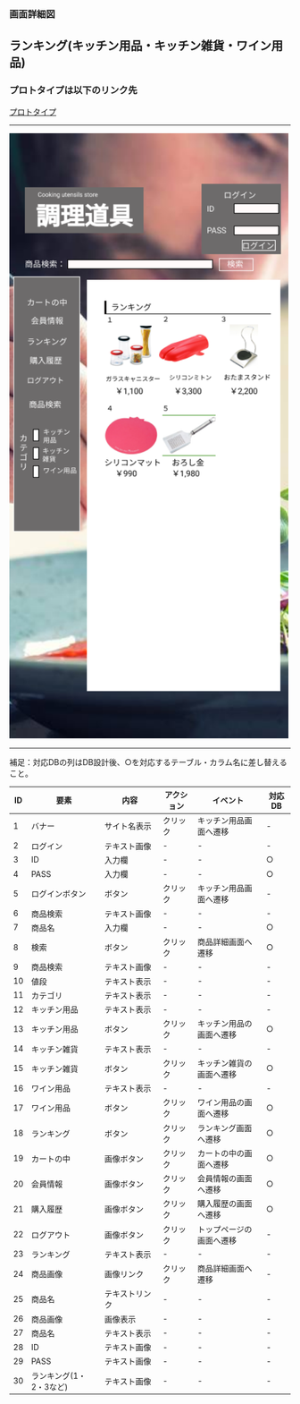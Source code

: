 ### 画面詳細図
## ランキング(キッチン用品・キッチン雑貨・ワイン用品)
### プロトタイプは以下のリンク先
[プロトタイプ](https://www.figma.com/file/Bbyoi3oY44HApNDN9uLFlB/cook?node-id=1%3A3)
*****
<img src="../img/ランキング.png" width="500">

*****
補足：対応DBの列はDB設計後、○を対応するテーブル・カラム名に差し替えること。

| ID | 要素 | 内容 | アクション | イベント | 対応DB |
|----|------|-----|------------|---------|-------|
|1   |バナー|サイト名表示|クリック|キッチン用品画面へ遷移|-      |
|2   |ログイン|テキスト画像|-    |-        |-      |
|3   |ID     |入力欄　　|-    |-        |○|
|4   |PASS   |入力欄　　|-    |-        |○|
|5   |ログインボタン|ボタン|クリック|キッチン用品画面へ遷移|-      |
|6   |商品検索|テキスト画像|-    |-        |-      |
|7   |商品名　|入力欄　　|-    |-        |○|
|8   |検索　　|ボタン　　　|クリック|商品詳細画面へ遷移|○|
|9   |商品検索|テキスト画像|-    |-        |-      |
|10  |値段　|テキスト表示　　|-    |-        |-      |
|11  |カテゴリ|テキスト表示|-    |-        |-      |
|12  |キッチン用品　|テキスト表示|-    |-        |-      |
|13  |キッチン用品　|ボタン|クリック|キッチン用品の画面へ遷移|○|
|14  |キッチン雑貨　|テキスト表示|-    |-        |-      |
|15  |キッチン雑貨　|ボタン|クリック|キッチン雑貨の画面へ遷移|○|
|16  |ワイン用品　|テキスト表示|-    |-        |-      |
|17  |ワイン用品　|ボタン|クリック|ワイン用品の画面へ遷移|○|
|18  |ランキング　　|ボタン　　　|クリック|ランキング画面へ遷移|○|
|19  |カートの中|画像ボタン|クリック|カートの中の画面へ遷移|○|
|20  |会員情報|画像ボタン　|クリック|会員情報の画面へ遷移|○|
|21  |購入履歴|画像ボタン　|クリック|購入履歴の画面へ遷移|○|
|22  |ログアウト|画像ボタン　|クリック|トップページの画面へ遷移|-      |
|23  |ランキング|テキスト表示|-    |-        |-      |
|24  |商品画像|画像リンク　|クリック|商品詳細画面へ遷移|-      |
|25  |商品名|テキストリンク|-    |-        |-      |
|26  |商品画像|画像表示　　|-    |-        |-      |
|27  |商品名|テキスト表示　　|-    |-        |-      |
|28  |ID|テキスト画像　　|-    |-        |-      |
|29  |PASS|テキスト画像　　|-    |-        |-      |
|30  |ランキング(1・2・3など)|テキスト画像　　|-    |-        |-      |
